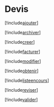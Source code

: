 # Devis

[!include[ajouter](devis.ajouter.autogen.md)]

[!include[archiver](devis.archiver.autogen.md)]

[!include[creer](devis.creer.autogen.md)]

[!include[facturer](devis.facturer.autogen.md)]

[!include[modifier](devis.modifier.autogen.md)]

[!include[obtenir](devis.obtenir.autogen.md)]

[!include[listeencours](devis.listeencours.autogen.md)]

[!include[reviser](devis.reviser.autogen.md)]

[!include[valider](devis.valider.autogen.md)]


















































































































































